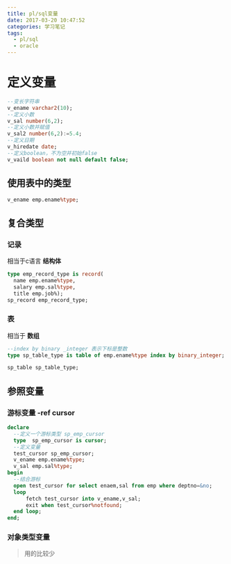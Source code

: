 ```yaml
---
title: pl/sql变量
date: 2017-03-20 10:47:52
categories: 学习笔记
tags:
  - pl/sql
  - oracle
---
```


# 定义变量
```sql
--变长字符串
v_ename varchar2(10);
--定义小数
v_sal number(6,2);
--定义小数并赋值
v_sal2 number(6,2):=5.4;
--定义日期
v_hiredate date;
--定义boolean，不为空并初始false
v_vaild boolean not null default false;
```
## 使用表中的类型
```sql
v_ename emp.ename%type;
```

## 复合类型
### 记录
相当于c语言 **结构体**
```sql
type emp_record_type is record(
  name emp.ename%type,
  salary emp.sal%type,
  title emp.job%);
sp_record emp_record_type;

```

<!--more-->
### 表
相当于 **数组**

```sql
--index by binary _integer 表示下标是整数
type sp_table_type is table of emp.ename%type index by binary_integer;

sp_table sp_table_type;
```

## 参照变量
### 游标变量 -ref cursor

```sql
declare
  --定义一个游标类型 sp_emp_cursor
  type  sp_emp_cursor is cursor;
  --定义变量
  test_cursor sp_emp_cursor;
  v_ename emp.ename%type;
  v_sal emp.sal%type;
begin
  --结合游标
  open test_cursor for select enaem,sal from emp where deptno=&no;
  loop
      fetch test_cursor into v_ename,v_sal;
      exit when test_cursor%notfound;
  end loop;
end;
```


### 对象类型变量
>用的比较少
